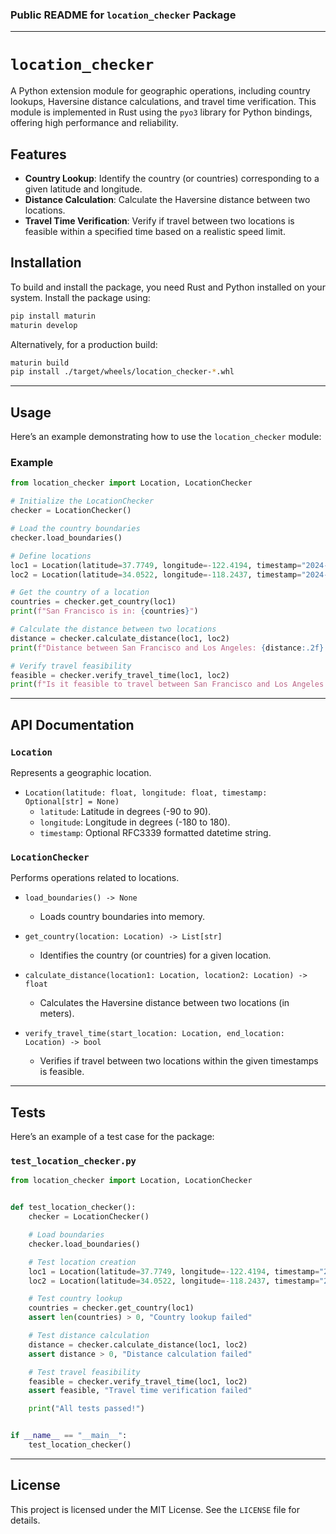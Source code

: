 ### Public README for `location_checker` Package

---

# `location_checker`

A Python extension module for geographic operations, including country lookups, Haversine distance calculations, and travel time verification. This module is implemented in Rust using the `pyo3` library for Python bindings, offering high performance and reliability.

## Features

- **Country Lookup**: Identify the country (or countries) corresponding to a given latitude and longitude.
- **Distance Calculation**: Calculate the Haversine distance between two locations.
- **Travel Time Verification**: Verify if travel between two locations is feasible within a specified time based on a realistic speed limit.

## Installation

To build and install the package, you need Rust and Python installed on your system. Install the package using:

```bash
pip install maturin
maturin develop
```

Alternatively, for a production build:

```bash
maturin build
pip install ./target/wheels/location_checker-*.whl
```

---

## Usage

Here’s an example demonstrating how to use the `location_checker` module:

### Example

```python
from location_checker import Location, LocationChecker

# Initialize the LocationChecker
checker = LocationChecker()

# Load the country boundaries
checker.load_boundaries()

# Define locations
loc1 = Location(latitude=37.7749, longitude=-122.4194, timestamp="2024-12-01T10:00:00Z")  # San Francisco
loc2 = Location(latitude=34.0522, longitude=-118.2437, timestamp="2024-12-01T14:00:00Z")  # Los Angeles

# Get the country of a location
countries = checker.get_country(loc1)
print(f"San Francisco is in: {countries}")

# Calculate the distance between two locations
distance = checker.calculate_distance(loc1, loc2)
print(f"Distance between San Francisco and Los Angeles: {distance:.2f} meters")

# Verify travel feasibility
feasible = checker.verify_travel_time(loc1, loc2)
print(f"Is it feasible to travel between San Francisco and Los Angeles in the given time? {feasible}")
```

---

## API Documentation

### `Location`
Represents a geographic location.

- `Location(latitude: float, longitude: float, timestamp: Optional[str] = None)`
  - `latitude`: Latitude in degrees (-90 to 90).
  - `longitude`: Longitude in degrees (-180 to 180).
  - `timestamp`: Optional RFC3339 formatted datetime string.

### `LocationChecker`
Performs operations related to locations.

- `load_boundaries() -> None`
  - Loads country boundaries into memory.

- `get_country(location: Location) -> List[str]`
  - Identifies the country (or countries) for a given location.

- `calculate_distance(location1: Location, location2: Location) -> float`
  - Calculates the Haversine distance between two locations (in meters).

- `verify_travel_time(start_location: Location, end_location: Location) -> bool`
  - Verifies if travel between two locations within the given timestamps is feasible.

---

## Tests

Here’s an example of a test case for the package:

### `test_location_checker.py`

```python
from location_checker import Location, LocationChecker


def test_location_checker():
    checker = LocationChecker()

    # Load boundaries
    checker.load_boundaries()

    # Test location creation
    loc1 = Location(latitude=37.7749, longitude=-122.4194, timestamp="2024-12-01T10:00:00Z")
    loc2 = Location(latitude=34.0522, longitude=-118.2437, timestamp="2024-12-01T14:00:00Z")

    # Test country lookup
    countries = checker.get_country(loc1)
    assert len(countries) > 0, "Country lookup failed"

    # Test distance calculation
    distance = checker.calculate_distance(loc1, loc2)
    assert distance > 0, "Distance calculation failed"

    # Test travel feasibility
    feasible = checker.verify_travel_time(loc1, loc2)
    assert feasible, "Travel time verification failed"

    print("All tests passed!")


if __name__ == "__main__":
    test_location_checker()
```

---

## License

This project is licensed under the MIT License. See the `LICENSE` file for details.
